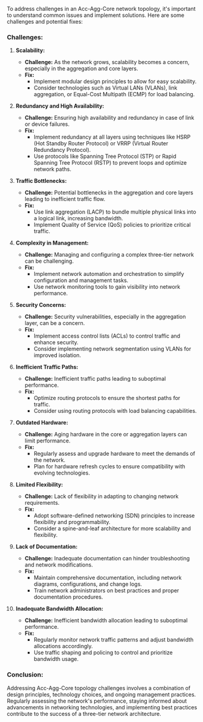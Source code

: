 To address challenges in an Acc-Agg-Core network topology, it's important to understand common issues and implement solutions. Here are some challenges and potential fixes:

### Challenges:

1. **Scalability:**
   - **Challenge:** As the network grows, scalability becomes a concern, especially in the aggregation and core layers.
   - **Fix:**
     - Implement modular design principles to allow for easy scalability.
     - Consider technologies such as Virtual LANs (VLANs), link aggregation, or Equal-Cost Multipath (ECMP) for load balancing.

2. **Redundancy and High Availability:**
   - **Challenge:** Ensuring high availability and redundancy in case of link or device failures.
   - **Fix:**
     - Implement redundancy at all layers using techniques like HSRP (Hot Standby Router Protocol) or VRRP (Virtual Router Redundancy Protocol).
     - Use protocols like Spanning Tree Protocol (STP) or Rapid Spanning Tree Protocol (RSTP) to prevent loops and optimize network paths.

3. **Traffic Bottlenecks:**
   - **Challenge:** Potential bottlenecks in the aggregation and core layers leading to inefficient traffic flow.
   - **Fix:**
     - Use link aggregation (LACP) to bundle multiple physical links into a logical link, increasing bandwidth.
     - Implement Quality of Service (QoS) policies to prioritize critical traffic.

4. **Complexity in Management:**
   - **Challenge:** Managing and configuring a complex three-tier network can be challenging.
   - **Fix:**
     - Implement network automation and orchestration to simplify configuration and management tasks.
     - Use network monitoring tools to gain visibility into network performance.

5. **Security Concerns:**
   - **Challenge:** Security vulnerabilities, especially in the aggregation layer, can be a concern.
   - **Fix:**
     - Implement access control lists (ACLs) to control traffic and enhance security.
     - Consider implementing network segmentation using VLANs for improved isolation.

6. **Inefficient Traffic Paths:**
   - **Challenge:** Inefficient traffic paths leading to suboptimal performance.
   - **Fix:**
     - Optimize routing protocols to ensure the shortest paths for traffic.
     - Consider using routing protocols with load balancing capabilities.

7. **Outdated Hardware:**
   - **Challenge:** Aging hardware in the core or aggregation layers can limit performance.
   - **Fix:**
     - Regularly assess and upgrade hardware to meet the demands of the network.
     - Plan for hardware refresh cycles to ensure compatibility with evolving technologies.

8. **Limited Flexibility:**
   - **Challenge:** Lack of flexibility in adapting to changing network requirements.
   - **Fix:**
     - Adopt software-defined networking (SDN) principles to increase flexibility and programmability.
     - Consider a spine-and-leaf architecture for more scalability and flexibility.

9. **Lack of Documentation:**
   - **Challenge:** Inadequate documentation can hinder troubleshooting and network modifications.
   - **Fix:**
     - Maintain comprehensive documentation, including network diagrams, configurations, and change logs.
     - Train network administrators on best practices and proper documentation procedures.

10. **Inadequate Bandwidth Allocation:**
    - **Challenge:** Inefficient bandwidth allocation leading to suboptimal performance.
    - **Fix:**
      - Regularly monitor network traffic patterns and adjust bandwidth allocations accordingly.
      - Use traffic shaping and policing to control and prioritize bandwidth usage.

### Conclusion:

Addressing Acc-Agg-Core topology challenges involves a combination of design principles, technology choices, and ongoing management practices. Regularly assessing the network's performance, staying informed about advancements in networking technologies, and implementing best practices contribute to the success of a three-tier network architecture.
